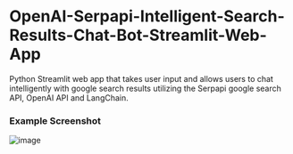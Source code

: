 # OpenAI-Serpapi-Intelligent-Search-Results-Chat-Bot-Streamlit-Web-App
Python Streamlit web app that takes user input and allows users to chat intelligently with google search results utilizing the Serpapi google search API, OpenAI API and LangChain.

### Example Screenshot
![image](https://github.com/petermartens98/OpenAI-Serpapi-Intelligent-Search-Results-Chat-Bot-Streamlit-Web-App/assets/87671757/cc5b3be2-f4c3-4311-ab70-2a37099bbcfc)



